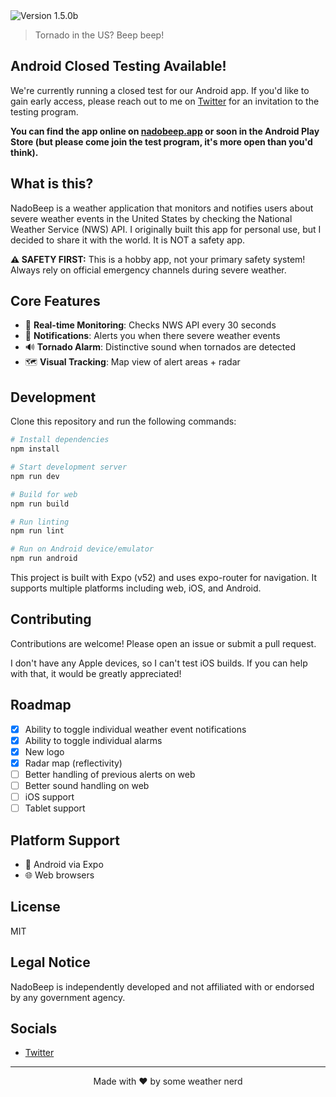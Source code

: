 <img src="https://img.shields.io/badge/version-1.5.0b-blue" alt="Version 1.5.0b"/>

> Tornado in the US? Beep beep!

## Android Closed Testing Available!

We're currently running a closed test for our Android app. If you'd like to gain early access, please reach out to me on [Twitter](https://twitter.com/RubyNouille) for an invitation to the testing program.

**You can find the app online on [nadobeep.app](https://nadobeep.app) or soon in the Android Play Store (but please come join the test program, it's more open than you'd think).**

## What is this?

NadoBeep is a weather application that monitors and notifies users about severe weather events in the United States by checking the National Weather Service (NWS) API.
I originally built this app for personal use, but I decided to share it with the world. It is NOT a safety app.

**⚠️ SAFETY FIRST:** This is a hobby app, not your primary safety system! Always rely on official emergency channels during severe weather.

## Core Features

- 🔄 **Real-time Monitoring**: Checks NWS API every 30 seconds
- 🔔 **Notifications**: Alerts you when there severe weather events
- 🔊 **Tornado Alarm**: Distinctive sound when tornados are detected
- 🗺️ **Visual Tracking**: Map view of alert areas + radar

## Development

Clone this repository and run the following commands:

```bash
# Install dependencies
npm install

# Start development server
npm run dev

# Build for web
npm run build

# Run linting
npm run lint

# Run on Android device/emulator
npm run android
```

This project is built with Expo (v52) and uses expo-router for navigation. It supports multiple platforms including web, iOS, and Android.

## Contributing

Contributions are welcome! Please open an issue or submit a pull request.

I don't have any Apple devices, so I can't test iOS builds. If you can help with that, it would be greatly appreciated!

## Roadmap

- [X] Ability to toggle individual weather event notifications
- [X] Ability to toggle individual alarms
- [X] New logo
- [X] Radar map (reflectivity)
- [ ] Better handling of previous alerts on web
- [ ] Better sound handling on web
- [ ] iOS support
- [ ] Tablet support

## Platform Support

- 📱 Android via Expo
- 🌐 Web browsers

## License

MIT

## Legal Notice

NadoBeep is independently developed and not affiliated with or endorsed by any government agency.

## Socials

- [Twitter](https://twitter.com/RubyNouille)

---

<p align="center">
  Made with ♥ by some weather nerd
</p>
